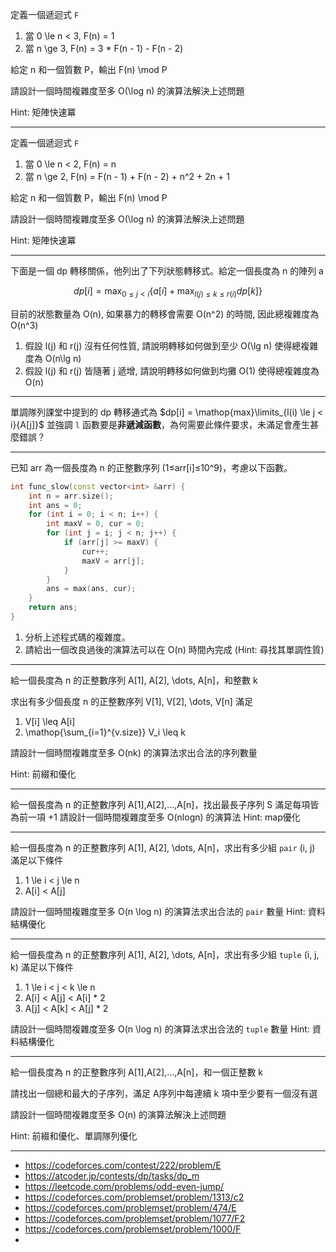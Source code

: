 定義一個遞迴式 `F`

1. 當 0 \le n < 3, F(n) = 1
2. 當 n \ge 3, F(n) = 3 * F(n - 1) - F(n - 2)

給定 n 和一個質數 P，輸出 F(n) \mod P

請設計一個時間複雜度至多 O(\log n) 的演算法解決上述問題

Hint: 矩陣快速冪

---

定義一個遞迴式 `F`

1. 當 0 \le n < 2, F(n) = n
2. 當 n \ge 2, F(n) = F(n - 1) + F(n - 2) + n^2 + 2n + 1

給定 n 和一個質數 P，輸出 F(n) \mod P

請設計一個時間複雜度至多 O(\log n) 的演算法解決上述問題

Hint: 矩陣快速冪

---

下面是一個 dp 轉移關係，他列出了下列狀態轉移式。給定一個長度為 n 的陣列 a

$$
dp[i] = \max_{0\leq j < i } \left\{ a[i] + \max_{l(j)\leq k \leq r(i) } dp[k] \right\}
$$

目前的狀態數量為 O(n), 如果暴力的轉移會需要 O(n^2) 的時間, 因此總複雜度為 O(n^3)

1. 假設 l(j) 和 r(j) 沒有任何性質, 請說明轉移如何做到至少 O(\lg n) 使得總複雜度為 O(n\lg n)
2. 假設 l(j) 和 r(j) 皆隨著 j 遞增, 請說明轉移如何做到均攤 O(1) 使得總複雜度為 O(n)

---

單調隊列課堂中提到的 dp 轉移通式為 $dp[i] = \mathop{max}\limits_{l(i) \le j < i}{A[j]}$ 並強調 `l` 函數要是**非遞減函數**，為何需要此條件要求，未滿足會產生甚麼錯誤？

---

已知 arr 為一個長度為 n 的正整數序列 (1≤arr[i]≤10^9)，考慮以下函數。
```cpp
int func_slow(const vector<int> &arr) {
    int n = arr.size();
    int ans = 0;
    for (int i = 0; i < n; i++) {
        int maxV = 0, cur = 0;
        for (int j = i; j < n; j++) {
            if (arr[j] >= maxV) {
                cur++;
                maxV = arr[j];
            }
        }
        ans = max(ans, cur);
    }
    return ans;
}
```
1. 分析上述程式碼的複雜度。
2. 請給出一個改良過後的演算法可以在 O(n) 時間內完成 (Hint: 尋找其單調性質)

---

給一個長度為 n 的正整數序列 A[1], A[2], \dots, A[n]，和整數 k

求出有多少個長度 n 的正整數序列 V[1], V[2], \dots, V[n] 滿足

1. V[i] \leq A[i]
2. \mathop{\sum_{i=1}^{v.size}} V_i \leq k

請設計一個時間複雜度至多 O(nk) 的演算法求出合法的序列數量

Hint: 前綴和優化

---

給一個長度為 n 的正整數序列 A[1],A[2],…,A[n]，找出最長子序列 S 滿足每項皆為前一項 +1
請設計一個時間複雜度至多 O(nlogn) 的演算法
Hint: map優化

---

給一個長度為 n 的正整數序列 A[1], A[2], \dots, A[n]，求出有多少組 `pair` (i, j) 滿足以下條件

1. 1 \le i < j \le n
2. A[i] < A[j]

請設計一個時間複雜度至多 O(n \log n) 的演算法求出合法的 `pair` 數量
Hint: 資料結構優化

---

給一個長度為 n 的正整數序列 A[1], A[2], \dots, A[n]，求出有多少組 `tuple` (i, j, k) 滿足以下條件

1. 1 \le i < j < k \le n
2. A[i] < A[j] < A[i] * 2
3. A[j] < A[k] < A[j] * 2

請設計一個時間複雜度至多 O(n \log n) 的演算法求出合法的 `tuple` 數量
Hint: 資料結構優化

---

給一個長度為 n 的正整數序列 A[1],A[2],…,A[n]，和一個正整數 k

請找出一個總和最大的子序列，滿足 A序列中每連續 k 項中至少要有一個沒有選

請設計一個時間複雜度至多 O(n) 的演算法解決上述問題

Hint: 前綴和優化、單調隊列優化

---

- https://codeforces.com/contest/222/problem/E
- https://atcoder.jp/contests/dp/tasks/dp_m
- https://leetcode.com/problems/odd-even-jump/
- https://codeforces.com/problemset/problem/1313/c2
- https://codeforces.com/problemset/problem/474/E
- https://codeforces.com/problemset/problem/1077/F2
- https://codeforces.com/problemset/problem/1000/F
- 